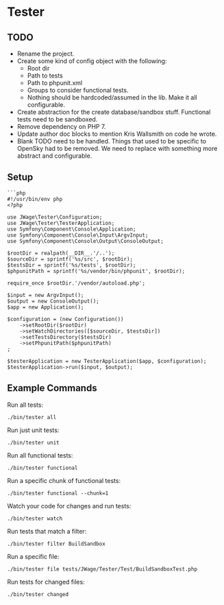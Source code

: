 # Tester

## TODO

- Rename the project.
- Create some kind of config object with the following:
    - Root dir
    - Path to tests
    - Path to phpunit.xml
    - Groups to consider functional tests.
    - Nothing should be hardcoded/assumed in the lib. Make it all configurable.
- Create abstraction for the create database/sandbox stuff. Functional tests need to be sandboxed.
- Remove dependency on PHP 7.
- Update author doc blocks to mention Kris Wallsmith on code he wrote.
- Blank TODO need to be handled. Things that used to be specific to OpenSky had to be removed. We need to replace with something more abstract and configurable.

## Setup

    ```php
    #!/usr/bin/env php
    <?php

    use JWage\Tester\Configuration;
    use JWage\Tester\TesterApplication;
    use Symfony\Component\Console\Application;
    use Symfony\Component\Console\Input\ArgvInput;
    use Symfony\Component\Console\Output\ConsoleOutput;

    $rootDir = realpath(__DIR__.'/..');
    $sourceDir = sprintf('%s/src', $rootDir);
    $testsDir = sprintf('%s/tests', $rootDir);
    $phpunitPath = sprintf('%s/vendor/bin/phpunit', $rootDir);

    require_once $rootDir.'/vendor/autoload.php';

    $input = new ArgvInput();
    $output = new ConsoleOutput();
    $app = new Application();

    $configuration = (new Configuration())
        ->setRootDir($rootDir)
        ->setWatchDirectories([$sourceDir, $testsDir])
        ->setTestsDirectory($testsDir)
        ->setPhpunitPath($phpunitPath)
    ;

    $testerApplication = new TesterApplication($app, $configuration);
    $testerApplication->run($input, $output);

## Example Commands

Run all tests:

    ./bin/tester all

Run just unit tests:

    ./bin/tester unit

Run all functional tests:

    ./bin/tester functional

Run a specific chunk of functional tests:

    ./bin/tester functional --chunk=1

Watch your code for changes and run tests:

    ./bin/tester watch

Run tests that match a filter:

    ./bin/tester filter BuildSandbox

Run a specific file:

    ./bin/tester file tests/JWage/Tester/Test/BuildSandboxTest.php

Run tests for changed files:

    ./bin/tester changed
